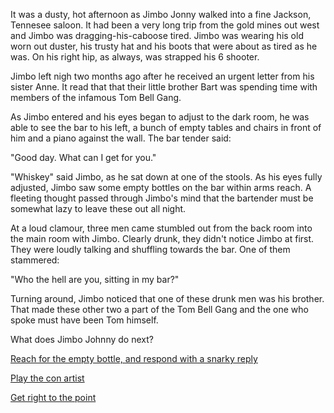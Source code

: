 It was a dusty, hot afternoon as Jimbo Jonny walked into a fine Jackson, Tennesee saloon. It had been a very long trip from the gold mines out west and Jimbo was dragging-his-caboose tired. Jimbo was wearing his old worn out duster, his trusty hat and his boots that were about as tired as he was. On his right hip, as always, was strapped his 6 shooter.

Jimbo left nigh two months ago after he received an urgent letter from his sister Anne. It read that that their little brother Bart was spending time with members of the infamous Tom Bell Gang.

As Jimbo entered and his eyes began to adjust to the dark room, he was able to see the bar to his left, a bunch of empty tables and chairs in front of him and a piano against the wall. The bar tender said:

"Good day. What can I get for you."

"Whiskey" said Jimbo, as he sat down at one of the stools. As his eyes fully adjusted, Jimbo saw some empty bottles on the bar within arms reach. A fleeting thought passed through Jimbo's mind that the bartender must be somewhat lazy to leave these out all night. 

At a loud clamour, three men came stumbled out from the back room into the main room with Jimbo. Clearly drunk, they didn't notice Jimbo at first. They were loudly talking and shuffling towards the bar. One of them stammered:

"Who the hell are you, sitting in my bar?"

Turning around, Jimbo noticed that one of these drunk men was his brother. That made these other two a part of the Tom Bell Gang and the one who spoke must have been Tom himself.

What does Jimbo Johnny do next?


[Reach for the empty bottle, and respond with a snarky reply](/Reach_for_Bottle__Make_Snarky_Reply.md)

[Play the con artist](/conman.md)

[Get right to the point](/get-right-to-the-point.md)



